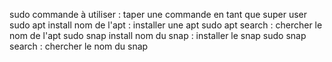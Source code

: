 sudo commande à utiliser : taper une commande en tant que super user 
sudo apt install nom de l'apt : installer une apt 
sudo apt search : chercher le nom de l'apt
sudo snap install nom du snap : installer le snap
sudo snap search : chercher le nom du snap